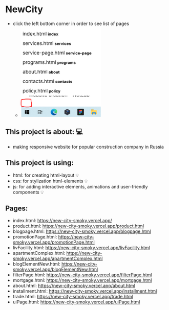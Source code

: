 # NewCity
- click the left bottom corner in order to see list of pages
  - <img src="https://github.com/Vlad-Vasinev/Vlad-Vasinev/blob/main/list%20of%20pages.PNG" width="250">
## This project is about: 💻
- making responsive website for popular construction company in Russia

## This project is using:
- html: for creating html-layout 💡
- css: for stylization html-elements 💡
- js: for adding interactive elements, animations and user-friendly components 💡

## Pages:
- index.html: https://new-city-smoky.vercel.app/
- product.html: https://new-city-smoky.vercel.app/product.html
- blogpage.html: https://new-city-smoky.vercel.app/blogpage.html
- promotionPage.html: https://new-city-smoky.vercel.app/promotionPage.html
- livFacility.html: https://new-city-smoky.vercel.app/livFacility.html
- apartmentComplex.html: https://new-city-smoky.vercel.app/apartmentComplex.html
- blogElementNew.html: https://new-city-smoky.vercel.app/blogElementNew.html
- filterPage.html: https://new-city-smoky.vercel.app/filterPage.html
- mortgage.html: https://new-city-smoky.vercel.app/mortgage.html
- about.html: https://new-city-smoky.vercel.app/about.html
- installment.html: https://new-city-smoky.vercel.app/installment.html
- trade.html: https://new-city-smoky.vercel.app/trade.html
- uiPage.html: https://new-city-smoky.vercel.app/uiPage.html
